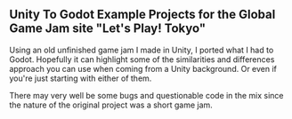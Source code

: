 ## Unity To Godot Example Projects for the Global Game Jam site "Let's Play! Tokyo"

Using an old unfinished game jam I made in Unity, I ported what I had to Godot. Hopefully it can highlight some of the similarities and differences approach you can use when coming from a Unity background. Or even if you're just starting with either of them.

There may very well be some bugs and questionable code in the mix since the nature of the original project was a short game jam.

